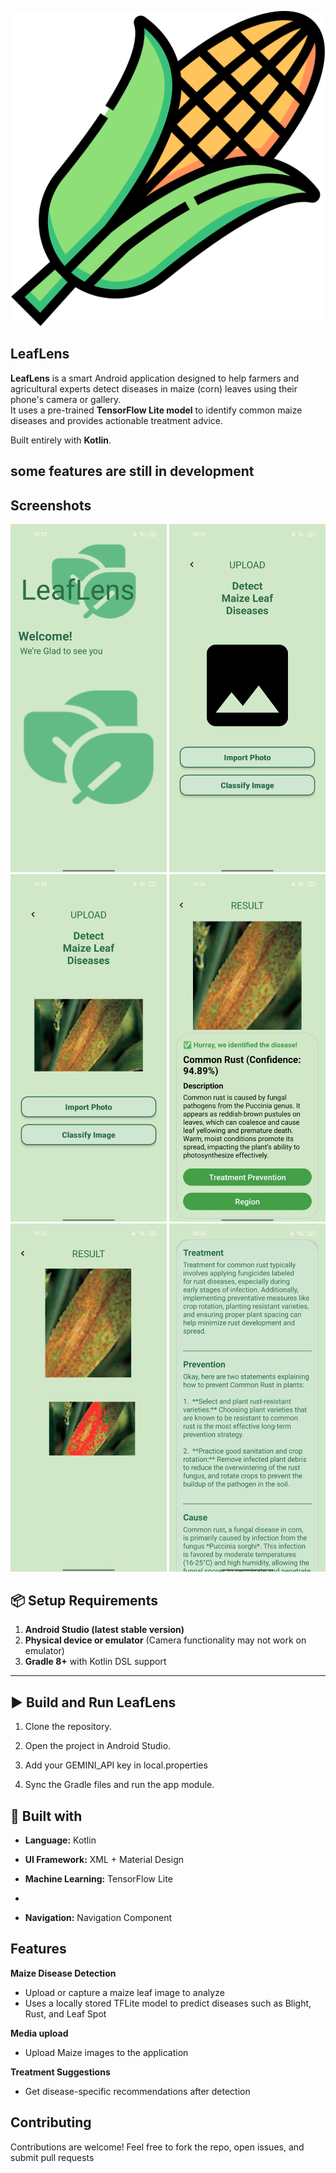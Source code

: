 ![LeafLens](Docs/screenshots/corn.png "LeafLens - Detect & Protect Your maize")

## LeafLens
**LeafLens** is a smart Android application designed to help farmers and agricultural experts detect diseases in maize (corn) leaves using their phone's camera or gallery.  
It uses a pre-trained **TensorFlow Lite model** to identify common maize diseases and provides actionable treatment advice.

Built entirely with **Kotlin**.

## some features are still in development


## Screenshots
<img src="Docs/screenshots/home.jpg" width="250px"> 

<img src="Docs/screenshots/upload.jpg" width="250px"> 

<img src="Docs/screenshots/upload2.jpg" width="250px"> 

<img src="Docs/screenshots/suggestion.jpg" width="250px"> 

<img src="Docs/screenshots/region.jpg" width="250px"> 

<img src="Docs/screenshots/care.jpg" width="250px"> 











## 📦 Setup Requirements
1. **Android Studio (latest stable version)**
2. **Physical device or emulator** (Camera functionality may not work on emulator)
3. **Gradle 8+** with Kotlin DSL support

---

## ▶ Build and Run LeafLens

1. Clone the repository.


2. Open the project in Android Studio.


3.  Add your GEMINI_API key in local.properties



4. Sync the Gradle files and run the app module.


## 🔧  Built with
- **Language:** Kotlin

- **UI Framework:**  XML + Material Design

- **Machine Learning:** TensorFlow Lite
- 
- **Navigation:** Navigation Component


## Features
  **Maize Disease Detection**
- Upload or capture a maize leaf image to analyze
- Uses a locally stored TFLite model to predict diseases such as Blight, Rust, and Leaf Spot

**Media upload**
- Upload Maize images to the application

**Treatment Suggestions**
- Get disease-specific recommendations after detection




##  Contributing
Contributions are welcome! Feel free to fork the repo, open issues, and submit pull requests





